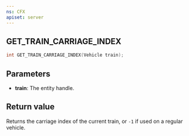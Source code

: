 ```yaml
---
ns: CFX
apiset: server
---
```

## GET_TRAIN_CARRIAGE_INDEX

```c
int GET_TRAIN_CARRIAGE_INDEX(Vehicle train);
```

## Parameters
* **train**: The entity handle.

## Return value
Returns the carriage index of the current train, or `-1` if used on a regular vehicle.
